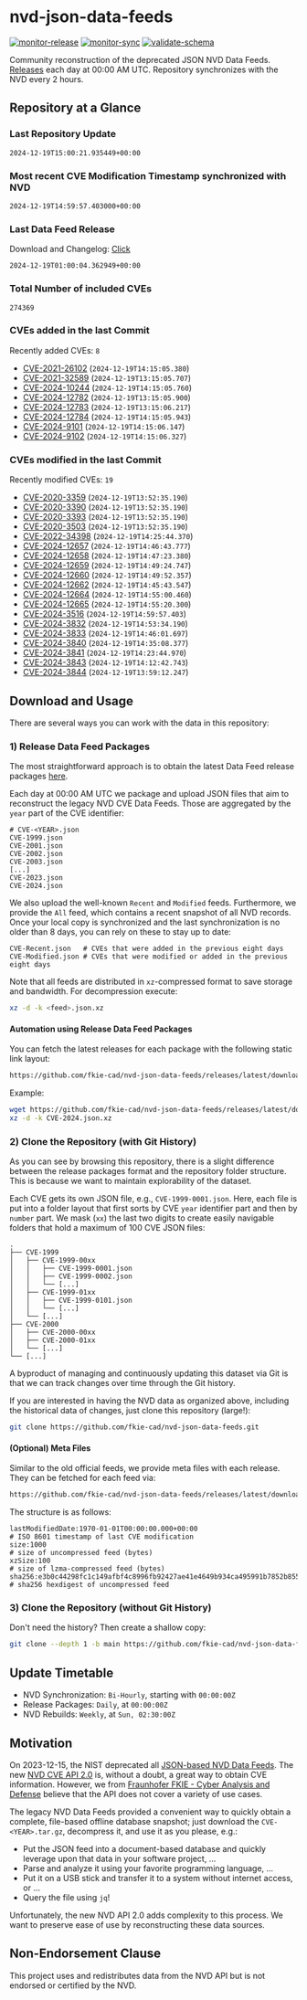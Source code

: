 # nvd-json-data-feeds

[![monitor-release](https://github.com/fkie-cad/nvd-json-data-feeds/actions/workflows/monitor_release.yml/badge.svg)](https://github.com/fkie-cad/nvd-json-data-feeds/actions/workflows/monitor_release.yml)
[![monitor-sync](https://github.com/fkie-cad/nvd-json-data-feeds/actions/workflows/monitor_sync.yml/badge.svg)](https://github.com/fkie-cad/nvd-json-data-feeds/actions/workflows/monitor_sync.yml)
[![validate-schema](https://github.com/fkie-cad/nvd-json-data-feeds/actions/workflows/validate_schema.yml/badge.svg)](https://github.com/fkie-cad/nvd-json-data-feeds/actions/workflows/validate_schema.yml)

Community reconstruction of the deprecated JSON NVD Data Feeds.
[Releases](https://github.com/fkie-cad/nvd-json-data-feeds/releases/latest) each day at 00:00 AM UTC.
Repository synchronizes with the NVD every 2 hours.

## Repository at a Glance

### Last Repository Update

```plain
2024-12-19T15:00:21.935449+00:00
```

### Most recent CVE Modification Timestamp synchronized with NVD

```plain
2024-12-19T14:59:57.403000+00:00
```

### Last Data Feed Release

Download and Changelog: [Click](https://github.com/fkie-cad/nvd-json-data-feeds/releases/latest)

```plain
2024-12-19T01:00:04.362949+00:00
```

### Total Number of included CVEs

```plain
274369
```

### CVEs added in the last Commit

Recently added CVEs: `8`

- [CVE-2021-26102](CVE-2021/CVE-2021-261xx/CVE-2021-26102.json) (`2024-12-19T14:15:05.380`)
- [CVE-2021-32589](CVE-2021/CVE-2021-325xx/CVE-2021-32589.json) (`2024-12-19T13:15:05.707`)
- [CVE-2024-10244](CVE-2024/CVE-2024-102xx/CVE-2024-10244.json) (`2024-12-19T14:15:05.760`)
- [CVE-2024-12782](CVE-2024/CVE-2024-127xx/CVE-2024-12782.json) (`2024-12-19T13:15:05.900`)
- [CVE-2024-12783](CVE-2024/CVE-2024-127xx/CVE-2024-12783.json) (`2024-12-19T13:15:06.217`)
- [CVE-2024-12784](CVE-2024/CVE-2024-127xx/CVE-2024-12784.json) (`2024-12-19T14:15:05.943`)
- [CVE-2024-9101](CVE-2024/CVE-2024-91xx/CVE-2024-9101.json) (`2024-12-19T14:15:06.147`)
- [CVE-2024-9102](CVE-2024/CVE-2024-91xx/CVE-2024-9102.json) (`2024-12-19T14:15:06.327`)


### CVEs modified in the last Commit

Recently modified CVEs: `19`

- [CVE-2020-3359](CVE-2020/CVE-2020-33xx/CVE-2020-3359.json) (`2024-12-19T13:52:35.190`)
- [CVE-2020-3390](CVE-2020/CVE-2020-33xx/CVE-2020-3390.json) (`2024-12-19T13:52:35.190`)
- [CVE-2020-3393](CVE-2020/CVE-2020-33xx/CVE-2020-3393.json) (`2024-12-19T13:52:35.190`)
- [CVE-2020-3503](CVE-2020/CVE-2020-35xx/CVE-2020-3503.json) (`2024-12-19T13:52:35.190`)
- [CVE-2022-34398](CVE-2022/CVE-2022-343xx/CVE-2022-34398.json) (`2024-12-19T14:25:44.370`)
- [CVE-2024-12657](CVE-2024/CVE-2024-126xx/CVE-2024-12657.json) (`2024-12-19T14:46:43.777`)
- [CVE-2024-12658](CVE-2024/CVE-2024-126xx/CVE-2024-12658.json) (`2024-12-19T14:47:23.380`)
- [CVE-2024-12659](CVE-2024/CVE-2024-126xx/CVE-2024-12659.json) (`2024-12-19T14:49:24.747`)
- [CVE-2024-12660](CVE-2024/CVE-2024-126xx/CVE-2024-12660.json) (`2024-12-19T14:49:52.357`)
- [CVE-2024-12662](CVE-2024/CVE-2024-126xx/CVE-2024-12662.json) (`2024-12-19T14:45:43.547`)
- [CVE-2024-12664](CVE-2024/CVE-2024-126xx/CVE-2024-12664.json) (`2024-12-19T14:55:00.460`)
- [CVE-2024-12665](CVE-2024/CVE-2024-126xx/CVE-2024-12665.json) (`2024-12-19T14:55:20.300`)
- [CVE-2024-3516](CVE-2024/CVE-2024-35xx/CVE-2024-3516.json) (`2024-12-19T14:59:57.403`)
- [CVE-2024-3832](CVE-2024/CVE-2024-38xx/CVE-2024-3832.json) (`2024-12-19T14:53:34.190`)
- [CVE-2024-3833](CVE-2024/CVE-2024-38xx/CVE-2024-3833.json) (`2024-12-19T14:46:01.697`)
- [CVE-2024-3840](CVE-2024/CVE-2024-38xx/CVE-2024-3840.json) (`2024-12-19T14:35:08.377`)
- [CVE-2024-3841](CVE-2024/CVE-2024-38xx/CVE-2024-3841.json) (`2024-12-19T14:23:44.970`)
- [CVE-2024-3843](CVE-2024/CVE-2024-38xx/CVE-2024-3843.json) (`2024-12-19T14:12:42.743`)
- [CVE-2024-3844](CVE-2024/CVE-2024-38xx/CVE-2024-3844.json) (`2024-12-19T13:59:12.247`)


## Download and Usage

There are several ways you can work with the data in this repository:

### 1) Release Data Feed Packages

The most straightforward approach is to obtain the latest Data Feed release packages [here](https://github.com/fkie-cad/nvd-json-data-feeds/releases/latest).

Each day at 00:00 AM UTC we package and upload JSON files that aim to reconstruct the legacy NVD CVE Data Feeds.
Those are aggregated by the `year` part of the CVE identifier:

```
# CVE-<YEAR>.json
CVE-1999.json
CVE-2001.json
CVE-2002.json
CVE-2003.json
[...]
CVE-2023.json
CVE-2024.json
```

We also upload the well-known `Recent` and `Modified` feeds.
Furthermore, we provide the `All` feed, which contains a recent snapshot of all NVD records.
Once your local copy is synchronized and the last synchronization is no older than 8 days, you can rely on these to stay up to date:

```plain
CVE-Recent.json   # CVEs that were added in the previous eight days
CVE-Modified.json # CVEs that were modified or added in the previous eight days
```

Note that all feeds are distributed in `xz`-compressed format to save storage and bandwidth.
For decompression execute:

```sh
xz -d -k <feed>.json.xz
```

#### Automation using Release Data Feed Packages

You can fetch the latest releases for each package with the following static link layout:

```sh
https://github.com/fkie-cad/nvd-json-data-feeds/releases/latest/download/CVE-<YEAR>.json.xz
```

Example:

```sh
wget https://github.com/fkie-cad/nvd-json-data-feeds/releases/latest/download/CVE-2024.json.xz
xz -d -k CVE-2024.json.xz
```

### 2) Clone the Repository (with Git History)

As you can see by browsing this repository, there is a slight difference between the release packages format and the repository folder structure.
This is because we want to maintain explorability of the dataset.

Each CVE gets its own JSON file, e.g., `CVE-1999-0001.json`.
Here, each file is put into a folder layout that first sorts by CVE `year` identifier part and then by `number` part.
We mask (`xx`) the last two digits to create easily navigable folders that hold a maximum of 100 CVE JSON files:

```plain
.
├── CVE-1999
│   ├── CVE-1999-00xx
│   │   ├── CVE-1999-0001.json
│   │   ├── CVE-1999-0002.json
│   │   └── [...]
│   ├── CVE-1999-01xx
│   │   ├── CVE-1999-0101.json
│   │   └── [...]
│   └── [...]
├── CVE-2000
│   ├── CVE-2000-00xx
│   ├── CVE-2000-01xx
│   └── [...]
└── [...]
```

A byproduct of managing and continuously updating this dataset via Git is that we can track changes over time through the Git history.

If you are interested in having the NVD data as organized above, including the historical data of changes, just clone this repository (large!):

```sh
git clone https://github.com/fkie-cad/nvd-json-data-feeds.git
```

#### (Optional) Meta Files

Similar to the old official feeds, we provide meta files with each release. They can be fetched for each feed via:

```sh
https://github.com/fkie-cad/nvd-json-data-feeds/releases/latest/download/CVE-<YEAR>.meta
```

The structure is as follows:

```plain
lastModifiedDate:1970-01-01T00:00:00.000+00:00                          # ISO 8601 timestamp of last CVE modification
size:1000                                                               # size of uncompressed feed (bytes)
xzSize:100                                                              # size of lzma-compressed feed (bytes)
sha256:e3b0c44298fc1c149afbf4c8996fb92427ae41e4649b934ca495991b7852b855 # sha256 hexdigest of uncompressed feed
```

### 3) Clone the Repository (without Git History)

Don't need the history? Then create a shallow copy:

```sh
git clone --depth 1 -b main https://github.com/fkie-cad/nvd-json-data-feeds.git
```


## Update Timetable

* NVD Synchronization: `Bi-Hourly`, starting with `00:00:00Z`
* Release Packages: `Daily`, at `00:00:00Z`
* NVD Rebuilds: `Weekly`, at `Sun, 02:30:00Z`


## Motivation

On 2023-12-15, the NIST deprecated all [JSON-based NVD Data Feeds](https://nvd.nist.gov/vuln/data-feeds#divRetirementBanner-1).
The new [NVD CVE API 2.0](https://nvd.nist.gov/developers/vulnerabilities) is, without a doubt, a great way to obtain CVE information.
However, we from [Fraunhofer FKIE - Cyber Analysis and Defense](https://www.fkie.fraunhofer.de/en/departments/cad.html) believe that the API does not cover a variety of use cases.

The legacy NVD Data Feeds provided a convenient way to quickly obtain a complete, file-based offline database snapshot; just download the `CVE-<YEAR>.tar.gz`, decompress it, and use it as you please, e.g.:

- Put the JSON feed into a document-based database and quickly leverage upon that data in your software project, ...
- Parse and analyze it using your favorite programming language, ...
- Put it on a USB stick and transfer it to a system without internet access, or ...
- Query the file using `jq`!

Unfortunately, the new NVD API 2.0 adds complexity to this process.
We want to preserve ease of use by reconstructing these data sources.

## Non-Endorsement Clause

This project uses and redistributes data from the NVD API but is not endorsed or certified by the NVD.